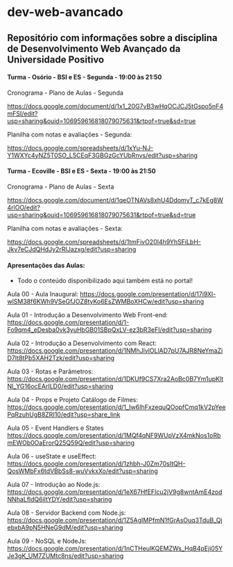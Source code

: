 # dev-web-avancado

## Repositório com informações sobre a disciplina de Desenvolvimento Web Avançado da Universidade Positivo

#### Turma - Osório - BSI e ES - Segunda - 19:00 às 21:50

Cronograma - Plano de Aulas - Segunda

https://docs.google.com/document/d/1x1_20G7vB3wHqOCJCJ5tGspo5nF4mFSI/edit?usp=sharing&ouid=106959616818079075631&rtpof=true&sd=true

Planilha com notas e avaliações - Segunda:

https://docs.google.com/spreadsheets/d/1xYu-NJ-Y1WXYc4yNZ5T0SO_L5CEqF3GBGzGcYUbRnvs/edit?usp=sharing


#### Turma - Ecoville - BSI e ES - Sexta - 19:00 às 21:50

Cronograma - Plano de Aulas - Sexta

https://docs.google.com/document/d/1qeOTNAVs8xhU4DdomyT_c7kEg8W4rlOO/edit?usp=sharing&ouid=106959616818079075631&rtpof=true&sd=true

Planilha com notas e avaliações - Sexta:

https://docs.google.com/spreadsheets/d/1tmFivO20I4h9YhSFiLbH-Jkv7eCJdQHdJy2rRIJazxg/edit?usp=sharing


#### Apresentações das Aulas:

* Todo o conteúdo disponibilizado aqui também está no portal!

Aula 00 - Aula Inaugural: https://docs.google.com/presentation/d/17i9Xl-wlSM38f6KWh9VSeGfJOZ8tyKo6EsZWMBoXHCw/edit?usp=sharing

Aula 01 - Introdução a Desenvolvimento Web Front-end: https://docs.google.com/presentation/d/1-Fo9qm4_eDesba0vk3yuHbGB01SBpQxLV-ez3bR3eFI/edit?usp=sharing

Aula 02 - Introdução a Desenvolvimento com React: https://docs.google.com/presentation/d/1NMhJlvlOLlAD7pU7AJR8NeYmaZiD7It8tPb5XAH2Tzk/edit?usp=sharing

Aula 03 - Rotas e Parâmetros: https://docs.google.com/presentation/d/1DKUf9CS7Xra2AoBc0B7Ym1upKltNl_YG16ocEArILD0/edit?usp=sharing

Aula 04 - Props e Projeto Catálogo de Filmes: https://docs.google.com/presentation/d/1_Iw6IhFxzequQOopfCmq1kV2pYeePqRzuhUgB8ZRI10/edit?usp=share_link

Aula 05 - Event Handlers e States https://docs.google.com/presentation/d/1MQf4qNF9WUpVzX4mkNos1oRbmEWOb0OaErorQ25Q59Q/edit?usp=sharing

Aula 06 - useState e useEffect: https://docs.google.com/presentation/d/1zhbh-J0Zm70sItQH-QosWMbFx6tdVBbSs8-wuVvkxXo/edit?usp=sharing

Aula 07 - Introdução ao Node.js: https://docs.google.com/presentation/d/1eX67HfEFIcu2jV9g8wntAmE4zodNNhaLfldQ6iltYDY/edit?usp=sharing

Aula 08 - Servidor Backend com Node.js: https://docs.google.com/presentation/d/1Z5AgIMPfmN1fGrAsOuq3TduB_QjebxbA9pN5HNeG9dM/edit?usp=sharing

Aula 09 - NoSQL e NodeJs: https://docs.google.com/presentation/d/1nCTHeulKQEMZWs_HqB4pEji05YJe3gK_UM7ZUMtc8ns/edit?usp=sharing
